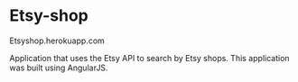 # Etsy-shop
Etsyshop.herokuapp.com


Application that uses the Etsy API to search by Etsy shops. This application was built using AngularJS. 
